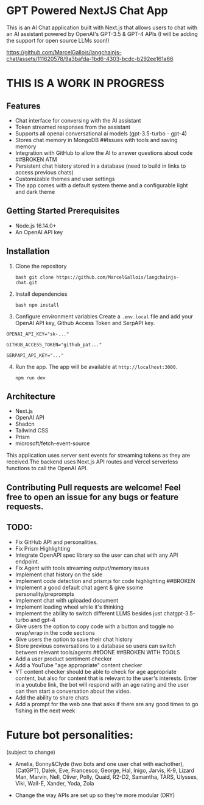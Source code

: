 # GPT Powered NextJS Chat App 
This is an AI Chat application built with Next.js that allows users to chat with an AI assistant powered by OpenAI's GPT-3.5 & GPT-4 APIs (I will be adding the support for open source LLMs soon!)

https://github.com/MarcelGallois/langchainjs-chat/assets/111620578/9a3bafda-1bd6-4303-bcdc-b292ee161a66


# **THIS IS A WORK IN PROGRESS**
## Features 
- Chat interface for conversing with the AI assistant
- Token streamed responses from the assistant
- Supports all openai conversational ai models (gpt-3.5-turbo - gpt-4)
- Stores chat memory in MongoDB ##Issues with tools and saving memory
- Integration with GitHub to allow the AI to answer questions about code ##BROKEN ATM
- Persistent chat history stored in a database (need to build in links to access previous chats)
- Customizable themes and user settings
- The app comes with a default system theme and a configurable light and dark theme

## Getting Started Prerequisites
- Node.js 16.14.0+
- An OpenAI API key

## Installation 
1. Clone the repository
   
   ```bash git clone https://github.com/MarcelGallois/langchainjs-chat.git ```
2. Install dependencies
   
   ```bash npm install ```
3. Configure environment variables Create a `.env.local` file and add your OpenAI API key, Github Access Token and SerpAPI key.
   
  ``` OPENAI_API_KEY="sk-..." ```
  
  ``` GITHUB_ACCESS_TOKEN="github_pat..." ```
  
  ``` SERPAPI_API_KEY="..." ```
  
4. Run the app. The app will be available at `http://localhost:3000`.

   ```npm run dev ```
   
## Architecture 
- Next.js
- OpenAI API
- Shadcn
- Tailwind CSS
- Prism
- microsoft/fetch-event-source

This application uses server sent events for streaming tokens as they are received.The backend uses Next.js API routes and Vercel serverless functions to call the OpenAI API. 

## Contributing Pull requests are welcome! Feel free to open an issue for any bugs or feature requests. 

## TODO: 
- Fix GitHub API and personalities.
- Fix Prism Highlighting
- Integrate OpenAPI spec library so the user can chat with any API endpoint.
- Fix Agent with tools streaming output/memory issues
- Implement chat history on the side
- Implement code detection and prismjs for code highlighting ##BROKEN
- Implement a good default chat agent & give ssome personality/preprompts
- Implement chat with uploaded document
- Implement loading wheel while it's thinking
- Implement the ability to switch different LLMS besides just chatgpt-3.5-turbo and gpt-4
- Give users the option to copy code with a button and toggle no wrap/wrap in the code sections
- Give users the option to save their chat history
- Store previous conversations to a database so users can switch between relevant tools/agents ##DONE ##BROKEN WITH TOOLS
- Add a user product sentiment checker
- Add a YouTube "age appropriate" content checker
- YT content checker should be able to check for age appropriate content, but also for content that is relevant to the user's interests. Enter in a youtube link, the bot will respond with an age rating and the user can then start a conversation about the video.
- Add the ability to share chats
- Add a prompt for the web one that asks if there are any good times to go fishing in the next week

# Future bot personalities:
(subject to change)
- Amelia, Bonny&Clyde (two bots and one user chat with eachother), (CatGPT), Dalek, Eve, Francesco, George, Hal, Inigo, Jarvis, K-9, Lizard Man, Marvin, Nell, Oliver, Polly, Quaid, R2-D2, Samantha, TARS, Ulysses, Viki, Wall-E, Xander, Yoda, Zola

- Change the way APIs are set up so they're more modular (DRY)

